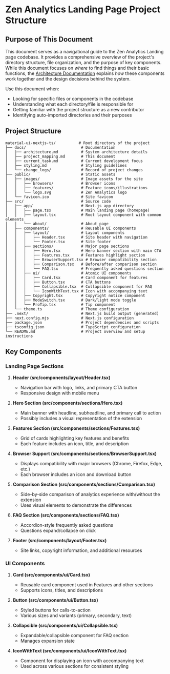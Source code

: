# Zen Analytics Landing Page Project Structure

## Purpose of This Document

This document serves as a navigational guide to the Zen Analytics Landing page codebase. It provides a comprehensive overview of the project's directory structure, file organization, and the purpose of key components. While this document focuses on *where* to find things and their basic functions, the [Architecture Documentation](./architecture.md) explains *how* these components work together and the design decisions behind the system.

Use this document when:
- Looking for specific files or components in the codebase
- Understanding what each directory/file is responsible for
- Getting familiar with the project structure as a new contributor
- Identifying auto-imported directories and their purposes

## Project Structure

```
material-ui-nextjs-ts/          # Root directory of the project
├── docs/                        # Documentation
│   ├── architecture.md          # System architecture details
│   ├── project_mapping.md       # This document
│   ├── current_task.md          # Current development focus
│   ├── styling.md               # Styling guidelines
│   └── change_logs/             # Record of project changes
├── public/                      # Static assets
│   ├── images/                  # Image assets for the site
│   │   ├── browsers/            # Browser icons
│   │   ├── features/            # Feature icons/illustrations
│   │   └── logo.svg             # Zen Analytics logo
│   └── favicon.ico              # Site favicon
├── src/                         # Source code
│   ├── app/                     # Next.js app directory
│   │   ├── page.tsx             # Main landing page (homepage)
│   │   ├── layout.tsx           # Root layout component with common elements
│   │   └── about/               # About page
│   ├── components/              # Reusable UI components
│   │   ├── layout/              # Layout components
│   │   │   ├── Header.tsx       # Site header with navigation
│   │   │   └── Footer.tsx       # Site footer
│   │   ├── sections/            # Major page sections
│   │   │   ├── Hero.tsx         # Hero banner section with main CTA
│   │   │   ├── Features.tsx     # Features highlight section
│   │   │   ├── BrowserSupport.tsx # Browser compatibility section
│   │   │   ├── Comparison.tsx   # Before/after comparison section
│   │   │   └── FAQ.tsx          # Frequently asked questions section
│   │   ├── ui/                  # Atomic UI components
│   │   │   ├── Card.tsx         # Card component for features
│   │   │   ├── Button.tsx       # CTA buttons
│   │   │   ├── Collapsible.tsx  # Collapsible component for FAQ
│   │   │   └── IconWithText.tsx # Icon with accompanying text
│   │   ├── Copyright.tsx        # Copyright notice component
│   │   ├── ModeSwitch.tsx       # Dark/light mode toggle
│   │   └── ProTip.tsx           # Tip component
│   └── theme.ts                 # Theme configuration
├── .next/                       # Next.js build output (generated)
├── next.config.mjs              # Next.js configuration
├── package.json                 # Project dependencies and scripts
├── tsconfig.json                # TypeScript configuration
└── README.md                    # Project overview and setup instructions
```

## Key Components

### Landing Page Sections

1. **Header (src/components/layout/Header.tsx)**
   - Navigation bar with logo, links, and primary CTA button
   - Responsive design with mobile menu

2. **Hero Section (src/components/sections/Hero.tsx)**
   - Main banner with headline, subheadline, and primary call to action
   - Possibly includes a visual representation of the extension

3. **Features Section (src/components/sections/Features.tsx)**
   - Grid of cards highlighting key features and benefits
   - Each feature includes an icon, title, and description

4. **Browser Support (src/components/sections/BrowserSupport.tsx)**
   - Displays compatibility with major browsers (Chrome, Firefox, Edge, etc.)
   - Each browser includes an icon and download button

5. **Comparison Section (src/components/sections/Comparison.tsx)**
   - Side-by-side comparison of analytics experience with/without the extension
   - Uses visual elements to demonstrate the differences

6. **FAQ Section (src/components/sections/FAQ.tsx)**
   - Accordion-style frequently asked questions
   - Questions expand/collapse on click

7. **Footer (src/components/layout/Footer.tsx)**
   - Site links, copyright information, and additional resources

### UI Components

1. **Card (src/components/ui/Card.tsx)**
   - Reusable card component used in Features and other sections
   - Supports icons, titles, and descriptions

2. **Button (src/components/ui/Button.tsx)**
   - Styled buttons for calls-to-action
   - Various sizes and variants (primary, secondary, text)

3. **Collapsible (src/components/ui/Collapsible.tsx)**
   - Expandable/collapsible component for FAQ section
   - Manages expansion state

4. **IconWithText (src/components/ui/IconWithText.tsx)**
   - Component for displaying an icon with accompanying text
   - Used across various sections for consistent styling
